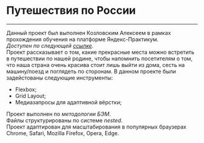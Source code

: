 # Путешествия по России
------
Данный проект был выполнен Козловским Алексеем в рамках прохождения обучения на платформе Яндекс-Практикум.  
*Доступен по следующей [ссылке](https://leskezz.github.io/russian-travel/index.html "Путешествия по России").*  
Проект рассказывает о том, какие прекрасные места можно встретить в путешествии по нашей родине, чтобы напомнить посетителям о том, что наша страна очень красива стоит лишь выйти из дома, сесть на машину/поезд и поглядеть по сторонам.
В данном проекте были задейстованы следующие инструменты:
* Flexbox;
* Grid Layout;
* Медиазапросы для адаптивной вёрстки;

Проект выполнен по _методологии БЭМ_.  
Файлы структурированы по системе _nested_.  
Проект адаптирован для масштабирования в популярных браузерах Chrome, Safari, Mozilla Firefox, Opera, Edge.  
